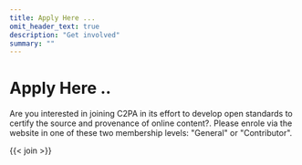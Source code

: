 ```yaml
---
title: Apply Here ...
omit_header_text: true
description: "Get involved"
summary: ""
---
```

# Apply Here ..
Are you interested in joining C2PA in its effort to develop open standards to certify the source and provenance of online content?.
Please enrole via the website in one of these two membership levels: "General" or "Contributor".

{{< join >}}